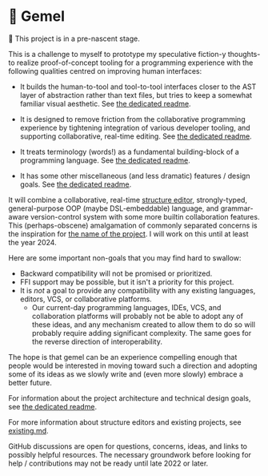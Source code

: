 # 🌳 Gemel

🚧 This project is in a pre-nascent stage.

This is a challenge to myself to prototype my speculative fiction-y thoughts- to realize proof-of-concept tooling for a programming experience with the following qualities centred on improving human interfaces:

- It builds the human-to-tool and tool-to-tool interfaces closer to the AST layer of abstraction rather than text files, but tries to keep a somewhat familiar visual aesthetic. See [the dedicated readme](doc/design/01-ast.md).

- It is designed to remove friction from the collaborative programming experience by tightening integration of various developer tooling, and supporting collaborative, real-time editing. See [the dedicated readme](doc/design/02-collaboration.md).

- It treats terminology (words!) as a fundamental building-block of a programming language. See [the dedicated readme](doc/design/03-words.md).

- It has some other miscellaneous (and less dramatic) features / design goals. See [the dedicated readme](doc/design/04-non-dramatic.md).

It will combine a collaborative, real-time [structure editor](https://wikipedia.org/wiki/Structure_editor), strongly-typed, general-purpose OOP (maybe DSL-embeddable) language, and grammar-aware version-control system with some more builtin collaboration features. This (perhaps-obscene) amalgamation of commonly separated concerns is the inspiration for [the name of the project](https://wikipedia.org/wiki/Inosculation). I will work on this until at least the year 2024.

Here are some important non-goals that you may find hard to swallow:

- Backward compatibility will not be promised or prioritized.
- FFI support may be possible, but it isn't a priority for this project.
- It is _not_ a goal to provide any compatibility with any existing languages, editors, VCS, or collaborative platforms.
  - Our current-day programming languages, IDEs, VCS, and collaboration platforms will probably not be able to adopt any of these ideas, and any mechanism created to allow them to do so will probably require adding significant complexity. The same goes for the reverse direction of interoperability.

The hope is that gemel can be an experience compelling enough that people would be interested in moving toward such a direction and adopting some of its ideas as we slowly write and (even more slowly) embrace a better future.

For information about the project architecture and technical design goals, see [the dedicated readme](doc/design/architecture.md).

For more information about structure editors and existing projects, see [existing.md](doc/think/existing.md).

GitHub discussions are open for questions, concerns, ideas, and links to possibly helpful resources. The necessary groundwork before looking for help / contributions may not be ready until late 2022 or later.
